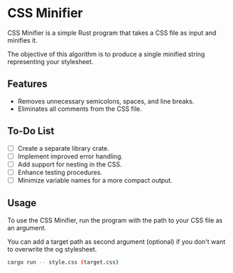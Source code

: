 # CSS Minifier

CSS Minifier is a simple Rust program that takes a CSS file as input and minifies it.

The objective of this algorithm is to produce a single minified string representing your stylesheet.

## Features

- Removes unnecessary semicolons, spaces, and line breaks.
- Eliminates all comments from the CSS file.

## To-Do List

- [ ] Create a separate library crate.
- [ ] Implement improved error handling.
- [ ] Add support for nesting in the CSS.
- [ ] Enhance testing procedures.
- [ ] Minimize variable names for a more compact output.

## Usage

To use the CSS Minifier, run the program with the path to your CSS file as an argument.

You can add a target path as second argument (optional) if you don't want to overwrite the og stylesheet.

```bash
cargo run -- style.css (target.css)
```
